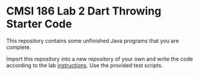 # CMSI 186 Lab 2 Dart Throwing Starter Code

This repository contains some unfinished Java programs that you are complete.

Import this repository into a new repository of your own and write the code according to the lab [instructions](https://cs.lmu.edu/~ray/classes/plab/lab/2/). Use the provided test scripts.
